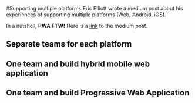 #Supporting multiple platforms
Eric Elliott wrote a medium post about his experiences of supporting multiple platforms (Web, Android, iOS).

In a nutshell, **PWA FTW!** Here is a [link](https://medium.com/@_ericelliott/i-have-also-been-on-several-teams-that-were-building-the-same-app-for-both-the-web-and-mobile-c94e3614fdbf#.5lwuou8jc) to the medium post.

## Separate teams for each platform
## One team and build hybrid mobile web application
## One team and build Progressive Web Application
